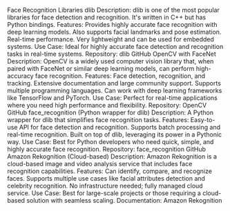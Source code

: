  Face Recognition Libraries
dlib
Description: dlib is one of the most popular libraries for face detection and recognition. It's written in C++ but has Python bindings.
Features:
Provides highly accurate face recognition with deep learning models.
Also supports facial landmarks and pose estimation.
Real-time performance.
Very lightweight and can be used for embedded systems.
Use Case: Ideal for highly accurate face detection and recognition tasks in real-time systems.
Repository: dlib GitHub
OpenCV with FaceNet
Description: OpenCV is a widely used computer vision library that, when paired with FaceNet or similar deep learning models, can perform high-accuracy face recognition.
Features:
Face detection, recognition, and tracking.
Extensive documentation and large community support.
Supports multiple programming languages.
Can work with deep learning frameworks like TensorFlow and PyTorch.
Use Case: Perfect for real-time applications where you need high performance and flexibility.
Repository: OpenCV GitHub
face_recognition (Python wrapper for dlib)
Description: A Python wrapper for dlib that simplifies face recognition tasks.
Features:
Easy-to-use API for face detection and recognition.
Supports batch processing and real-time recognition.
Built on top of dlib, leveraging its power in a Pythonic way.
Use Case: Best for Python developers who need quick, simple, and highly accurate face recognition.
Repository: face_recognition GitHub
Amazon Rekognition (Cloud-based)
Description: Amazon Rekognition is a cloud-based image and video analysis service that includes face recognition capabilities.
Features:
Can identify, compare, and recognize faces.
Supports multiple use cases like facial attributes detection and celebrity recognition.
No infrastructure needed; fully managed cloud service.
Use Case: Best for large-scale projects or those requiring a cloud-based solution with seamless scaling.
Documentation: Amazon Rekognition